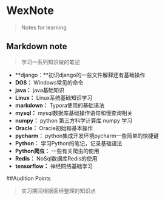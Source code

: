 # WexNote
> Notes for learning

## Markdown note

>学习一系列知识做的笔记

- **django：**初识django的一些文件解释还有基础操作
- **DOS：** Windows常见的命令
- **java：** java基础知识
- **Linux：** Linux系统基础知识学习
- **markdown：** Typora使用的基础语法
- **mysql：** mysql数据库基础操作语句和慢查询相关
- **numpy：** python 第三方科学计算库 numpy 学习
- **Oracle：** Oracle初始和基本操作
- **pycharm：** python集成开发环境pycharm一些简单的快捷键
- **Python：** 学习Python的笔记，记录基础语法
- **Python爬虫：** 一些有关爬虫的使用
- **Redis：** NoSql数据库Redis的使用
- **tensorflow：** 神经网络基础学习







##Audition Points

>实习期间根据面经整理的知识点
